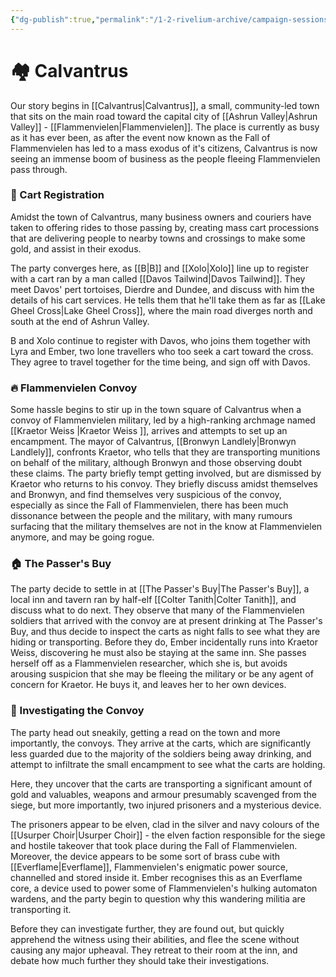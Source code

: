 ```yaml
---
{"dg-publish":true,"permalink":"/1-2-rivelium-archive/campaign-sessions/session-1-the-pullovers-paradox/","created":"2025-09-15T14:19:35.941+02:00","updated":"2025-10-02T00:57:45.055+02:00"}
---
```


# 🏘️ Calvantrus

Our story begins in [[Calvantrus\|Calvantrus]], a small, community-led town that sits on the main road toward the capital city of [[Ashrun Valley\|Ashrun Valley]] - [[Flammenvielen\|Flammenvielen]]. The place is currently as busy as it has ever been, as after the event now known as the Fall of Flammenvielen has led to a mass exodus of it's citizens, Calvantrus is now seeing an immense boom of business as the people fleeing Flammenvielen pass through.
### 🐴 Cart Registration

Amidst the town of Calvantrus, many business owners and couriers have taken to offering rides to those passing by, creating mass cart processions that are delivering people to nearby towns and crossings to make some gold, and assist in their exodus.

The party converges here, as [[B\|B]] and [[Xolo\|Xolo]] line up to register with a cart ran by a man called [[Davos Tailwind\|Davos Tailwind]]. They meet Davos' pert tortoises, Dierdre and Dundee, and discuss with him the details of his cart services. He tells them that he'll take them as far as [[Lake Gheel Cross\|Lake Gheel Cross]], where the main road diverges north and south at the end of Ashrun Valley.

B and Xolo continue to register with Davos, who joins them together with Lyra and Ember, two lone travellers who too seek a cart toward the cross. They agree to travel together for the time being, and sign off with Davos.
### 🔥 Flammenvielen Convoy

Some hassle begins to stir up in the town square of Calvantrus when a convoy of Flammenvielen military, led by a high-ranking archmage named [[Kraetor Weiss \|Kraetor Weiss ]], arrives and attempts to set up an encampment. The mayor of Calvantrus, [[Bronwyn Landlely\|Bronwyn Landlely]], confronts Kraetor, who tells that they are transporting munitions on behalf of the military, although Bronwyn and those observing doubt these claims. The party briefly tempt getting involved, but are dismissed by Kraetor who returns to his convoy. They briefly discuss amidst themselves and Bronwyn, and find themselves very suspicious of the convoy, especially as since the Fall of Flammenvielen, there has been much dissonance between the people and the military, with many rumours surfacing that the military themselves are not in the know at Flammenvielen anymore, and may be going rogue.
### 🏠 The Passer's Buy

The party decide to settle in at [[The Passer's Buy\|The Passer's Buy]], a local inn and tavern ran by half-elf [[Colter Tanith\|Colter Tanith]], and discuss what to do next. They observe that many of the Flammenvielen soldiers that arrived with the convoy are at present drinking at The Passer's Buy, and thus decide to inspect the carts as night falls to see what they are hiding or transporting. Before they do, Ember incidentally runs into Kraetor Weiss, discovering he must also be staying at the same inn. She passes herself off as a Flammenvielen researcher, which she is, but avoids arousing suspicion that she may be fleeing the military or be any agent of concern for Kraetor. He buys it, and leaves her to her own devices.
### 🔎 Investigating the Convoy

The party head out sneakily, getting a read on the town and more importantly, the convoys. They arrive at the carts, which are significantly less guarded due to the majority of the soldiers being away drinking, and attempt to infiltrate the small encampment to see what the carts are holding.

Here, they uncover that the carts are transporting a significant amount of gold and valuables, weapons and armour presumably scavenged from the siege, but more importantly, two injured prisoners and a mysterious device.

The prisoners appear to be elven, clad in the silver and navy colours of the [[Usurper Choir\|Usurper Choir]] - the elven faction responsible for the siege and hostile takeover that took place during the Fall of Flammenvielen. Moreover, the device appears to be some sort of brass cube with [[Everflame\|Everflame]], Flammenvielen's enigmatic power source, channelled and stored inside it. Ember recognises this as an Everflame core, a device used to power some of Flammenvielen's hulking automaton wardens, and the party begin to question why this wandering militia are transporting it.

Before they can investigate further, they are found out, but quickly apprehend the witness using their abilities, and flee the scene without causing any major upheaval. They retreat to their room at the inn, and debate how much further they should take their investigations. 